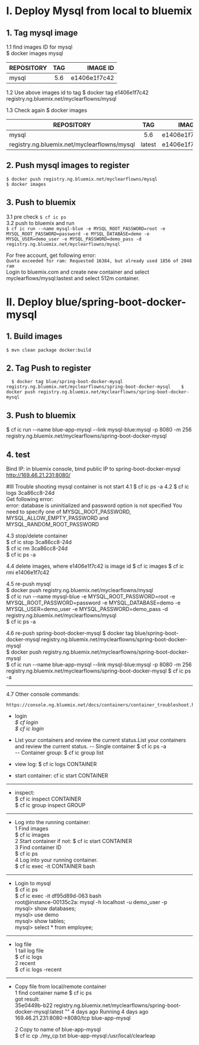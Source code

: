 # I. Deploy Mysql from local to bluemix
## 1. Tag mysql image
1.1 find images ID for mysql   
  $ docker images mysql   
  
| REPOSITORY   |    TAG     |           IMAGE ID      |   
| ------------- |:-------------:| -----:|    
|mysql          |     5.6            |     e1406e1f7c42  |e1406e1f7c42    |

1.2 Use above images id to tag 
   $ docker tag e1406e1f7c42 registry.ng.bluemix.net/myclearflowns/mysql

1.3 Check again
   $ docker images

|REPOSITORY                                                  |  TAG               |  IMAGE ID   |         
| ------------- |:-------------:| -----:|   
| mysql        |                                                 5.6             |    e1406e1f7c42  |         
| registry.ng.bluemix.net/myclearflowns/mysql   |                latest          |    e1406e1f7c42  |     

## 2. Push mysql images to register
``$ docker push registry.ng.bluemix.net/myclearflowns/mysql ``  
``$ docker images  ``

## 3. Push to bluemix
3.1 pre check
  ``$ cf ic ps``   
3.2 push to bluemix and run   
  ``$ cf ic run --name mysql-blue -e MYSQL_ROOT_PASSWORD=root -e MYSQL_ROOT_PASSWORD=password -e MYSQL_DATABASE=demo -e MYSQL_USER=demo_user -e MYSQL_PASSWORD=demo_pass -d registry.ng.bluemix.net/myclearflowns/mysql`` 

For free account, get following error:   
`Quota exceeded for ram: Requested 16384, but already used 1856 of 2048 ram`   
Login to bluemix.com and create new container and select myclearflows/mysql:lastest and select 512m container. 



# II. Deploy blue/spring-boot-docker-mysql
## 1. Build images
  ``$ mvn clean package docker:build``   
  
## 2. Tag Push to register
  ``  
  $ docker tag blue/spring-boot-docker-mysql registry.ng.bluemix.net/myclearflowns/spring-boot-docker-mysql   
  $ docker push registry.ng.bluemix.net/myclearflowns/spring-boot-docker-mysql 
  ``
  
## 3. Push to bluemix
  $ cf ic run --name blue-app-mysql --link mysql-blue:mysql -p 8080 -m 256 registry.ng.bluemix.net/myclearflowns/spring-boot-docker-mysql 
 
## 4. test
Bind IP: in bluemix console, bind public IP to spring-boot-docker-mysql
http://169.46.21.231:8080/

#III Trouble shooting mysql container is not start
4.1 $ cf ic ps -a
4.2 $ cf ic logs 3ca86cc8-24d   
Get following error:    
error: database is uninitialized and password option is not specified 
  You need to specify one of MYSQL_ROOT_PASSWORD, MYSQL_ALLOW_EMPTY_PASSWORD and MYSQL_RANDOM_ROOT_PASSWORD

4.3 stop/delete container   
$ cf ic stop 3ca86cc8-24d   
$ cf ic rm 3ca86cc8-24d   
$ cf ic ps -a   

4.4 delete images, where e1406e1f7c42 is image id
$ cf ic images
$ cf ic rmi e1406e1f7c42

4.5 re-push mysql   
$ docker push registry.ng.bluemix.net/myclearflowns/mysql   
$ cf ic run --name mysql-blue -e MYSQL_ROOT_PASSWORD=root -e MYSQL_ROOT_PASSWORD=password -e MYSQL_DATABASE=demo -e MYSQL_USER=demo_user -e MYSQL_PASSWORD=demo_pass -d registry.ng.bluemix.net/myclearflowns/mysql   
$ cf ic ps -a 

4.6 re-push spring-boot-docker-mysql 
$ docker tag blue/spring-boot-docker-mysql registry.ng.bluemix.net/myclearflowns/spring-boot-docker-mysql  
$ docker push registry.ng.bluemix.net/myclearflowns/spring-boot-docker-mysql  
$ cf ic run --name blue-app-mysql --link mysql-blue:mysql -p 8080 -m 256 registry.ng.bluemix.net/myclearflowns/spring-boot-docker-mysql 
$ cf ic ps -a 

***

4.7 Other console commands:    
```
https://console.ng.bluemix.net/docs/containers/container_troubleshoot.html#container_troubleshoot
```
 - login   
   *$ cf login*   
   *$ cf ic login*  
    
   
 - List your containers and review the current status.List your containers and review the current status.
   -- Single container  $ cf ic ps -a     
   -- Container group:  $ cf ic group list
    
    
 - view log: $ cf ic logs CONTAINER   
 - start container: cf ic start CONTAINER

---

 - inspect:   
     $ cf ic inspect CONTAINER    
     $ cf ic group inspect GROUP   
     
---     

 - Log into the running container:   
   1 Find images   
     $ cf ic images   
   2 Start container if not: 
    $ cf ic start CONTAINER   
   3 Find container ID   
    $ cf ic ps   
   4 Log into your running container.    
    $ cf ic exec -it CONTAINER bash   
  
---
  - Login to mysql    
    $ cf ic ps  
    $ cf ic exec -it df95d89d-063 bash     
    root@instance-00135c2a: mysql -h localhost -u demo_user -p   
    mysql> show databases;   
    mysql> use demo   
    mysql> show tables;   
    mysql> select * from employee;
   
---  
    
  - log file  
     1 tail log file   
       $ cf ic logs <container-name>   
     2 recent    
       $ cf ic logs <container-name> -recent   
 
---
  - Copy file from local/remote container   
    1 find container name
      $ cf ic ps   
      got result:  
       35e0449b-b22        registry.ng.bluemix.net/myclearflowns/spring-boot-docker-mysql:latest   ""                  4 days ago          Running 4 days ago   169.46.21.231:8080->8080/tcp   blue-app-mysql    
      
    
    2 Copy to name of  blue-app-mysql    
    $ cf ic cp ./my_cp.txt blue-app-mysql:/usr/local/clearleap
      
